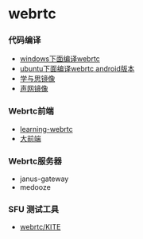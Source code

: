 # webrtc
### 代码编译
+ [windows下面编译webrtc](./webrtc_win.md)
+ [ubuntu下面编译webrtc android版本](./webrtc_android.md)
+ [学与思镜像](https://github.com/webrtc-mirror/mirror)
+ [声网镜像](https://webrtc.org.cn/mirror/)


### Webrtc前端

+ [learning-webrtc](./learning-webrtc)
+ [大前端](https://github.com/feixiao/Web)

### Webrtc服务器

+ janus-gateway
+ medooze


### SFU 测试工具
+ [webrtc/KITE](https://github.com/webrtc/KITE)




